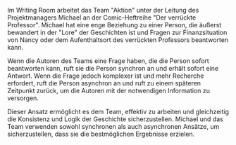 Im Writing Room arbeitet das Team "Aktion" unter der Leitung des Projektmanagers Michael an der Comic-Heftreihe "Der verrückte Professor". Michael hat eine enge Beziehung zu einer Person, die äußerst bewandert in der "Lore" der Geschichten ist und Fragen zur Finanzsituation von Nancy oder dem Aufenthaltsort des verrückten Professors beantworten kann.

Wenn die Autoren des Teams eine Frage haben, die die Person sofort beantworten kann, ruft sie die Person synchron an und erhält sofort eine Antwort. Wenn die Frage jedoch komplexer ist und mehr Recherche erfordert, ruft die Person asynchron an und ruft zu einem späteren Zeitpunkt zurück, um die Autoren mit der notwendigen Information zu versorgen.

Dieser Ansatz ermöglicht es dem Team, effektiv zu arbeiten und gleichzeitig die Konsistenz und Logik der Geschichte sicherzustellen. Michael und das Team verwenden sowohl synchronen als auch asynchronen Ansätze, um sicherzustellen, dass sie die bestmöglichen Ergebnisse erzielen.